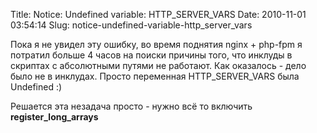 Title: Notice: Undefined variable: HTTP_SERVER_VARS
Date: 2010-11-01 03:54:14
Slug: notice-undefined-variable-http_server_vars


Пока я не увидел эту ошибку, во время поднятия nginx + php-fpm я потратил
больше 4 часов на поиски причины того, что инклуды в скриптах с абсолютными
путями не работают. Как оказалось - дело было не в инклудах. Просто переменная
HTTP_SERVER_VARS была Undefined :)

Решается эта незадача просто - нужно всё то включить **register_long_arrays**

